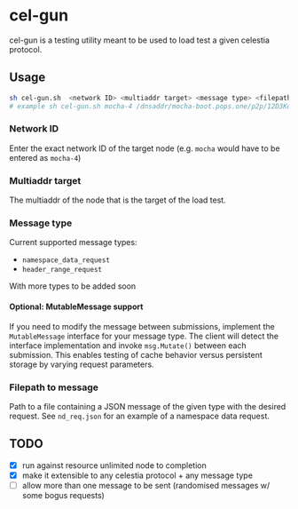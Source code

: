 # cel-gun

cel-gun is a testing utility meant to be used to load test a given celestia protocol.

## Usage

```bash
sh cel-gun.sh  <network ID> <multiaddr target> <message type> <filepath to message> 
# example sh cel-gun.sh mocha-4 /dnsaddr/mocha-boot.pops.one/p2p/12D3KooWDzNyDSvTBdKQAmnsUdAyQCQWwM3ReXTmPaaf6LzfNwR namespace_data_request ./registry/testdata/nd_req.json
```

### Network ID

Enter the exact network ID of the target node (e.g. `mocha` would have to be entered as `mocha-4`)

### Multiaddr target

The multiaddr of the node that is the target of the load test.

### Message type

Current supported message types:

* `namespace_data_request`
* `header_range_request`

With more types to be added soon

#### Optional: MutableMessage support

If you need to modify the message between submissions, implement the `MutableMessage` interface for your message type.
The client will detect the interface implementation and invoke `msg.Mutate()` between each submission. This enables
testing of cache behavior versus persistent storage by varying request parameters.

### Filepath to message

Path to a file containing a JSON message of the given type with the
desired request. See `nd_req.json` for an example of a namespace data request.

## TODO

- [x] run against resource unlimited node to completion
- [x] make it extensible to any celestia protocol + any message type
- [ ] allow more than one message to be sent (randomised messages w/ some bogus requests)

